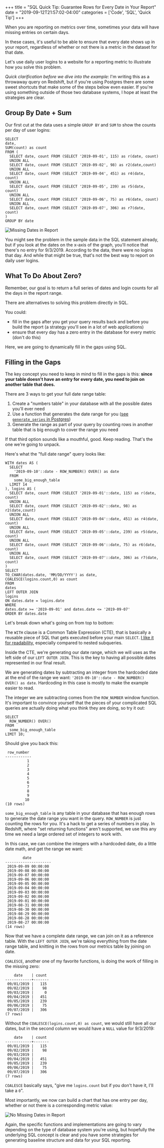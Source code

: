 +++
title = "SQL Quick Tip: Guarantee Rows for Every Date in Your Report"
date = "2019-09-12T21:57:02-04:00"
categories = ['Code', 'SQL', 'Quick Tip']
+++

When you are reporting on metrics over time, sometimes your data will have missing entries on certain days.

In these cases, it's useful to be able to ensure that every date shows up in your report, regardless of whether or not there is a metric in the dataset for that date.

Let's use daily user logins to a website for a reporting metric to illustrate how you solve this problem.

<!--more-->

_Quick clarification before we dive into the example:_ I'm writing this as a throwaway query on Redshift, but if you're using Postgres there are some sweet shortcuts that make some of the steps below even easier. If you're using something outside of those two database systems, I hope at least the strategies are clear.

## Group By Date + Sum

Our first cut at the data uses a simple `GROUP BY` and `SUM` to show the counts per day of user logins:

```
SELECT
date,
SUM(count) as count
FROM (
  SELECT date, count FROM (SELECT '2019-09-01', 115) as r(date, count)
  UNION ALL
  SELECT date, count FROM (SELECT '2019-09-02', 98) as r2(date,count)
  UNION ALL
  SELECT date, count FROM (SELECT '2019-09-04', 451) as r4(date, count)
  UNION ALL
  SELECT date, count FROM (SELECT '2019-09-05', 239) as r5(date, count)
  UNION ALL
  SELECT date, count FROM (SELECT '2019-09-06', 75) as r6(date, count)
  UNION ALL
  SELECT date, count FROM (SELECT '2019-09-07', 306) as r7(date, count)
)
GROUP BY date
```

<img src="/img/sparse_graph.png" alt="Missing Dates in Report">

You might see the problem in the sample data in the SQL statement already, but if you look at the dates on the x-axis of the graph, you'll notice that there's no entry for 9/3/2019. According to the data, there were no logins that day. And while that might be true, that's not the best way to report on daily user logins.

## What To Do About Zero?

Remember, our goal is to return a full series of dates and login counts for all the days in the report range.

There are alternatives to solving this problem directly in SQL.

You could:

- fill in the gaps after you get your query results back and before you build the report (a strategy you'll see in a lot of web applications)
- ensure that every day has a zero entry in the database for every metric (don't do this)

Here, we are going to dynamically fill in the gaps using SQL.

## Filling in the Gaps

The key concept you need to keep in mind to fill in the gaps is this: **since your table doesn't have an entry for every date, you need to join on another table that does.**

There are 3 ways to get your full date range table:

1. Create a "numbers table" in your database with all the possible dates you'll ever need
2. Use a function that generates the date range for you ([see `generate_series` in Postgres](https://www.postgresql.org/docs/9.1/functions-srf.html))
3. Generate the range as part of your query by counting rows in another table that is big enough to cover the range you need

If that third option sounds like a mouthful, good. Keep reading. That's the one we're going to unpack.

Here's what the "full date range" query looks like:

```
WITH dates AS (
  SELECT
    '2019-09-10'::date - ROW_NUMBER() OVER() as date
  FROM
    some_big_enough_table
  LIMIT 14
), logins AS (
  SELECT date, count FROM (SELECT '2019-09-01'::date, 115) as r(date, count)
  UNION ALL
  SELECT date, count FROM (SELECT '2019-09-02'::date, 98) as r2(date,count)
  UNION ALL
  SELECT date, count FROM (SELECT '2019-09-04'::date, 451) as r4(date, count)
  UNION ALL
  SELECT date, count FROM (SELECT '2019-09-05'::date, 239) as r5(date, count)
  UNION ALL
  SELECT date, count FROM (SELECT '2019-09-06'::date, 75) as r6(date, count)
  UNION ALL
  SELECT date, count FROM (SELECT '2019-09-07'::date, 306) as r7(date, count)
)
SELECT
TO_CHAR(dates.date, 'MM/DD/YYYY') as date,
COALESCE(logins.count,0) as count
FROM
dates
LEFT OUTER JOIN
logins
ON dates.date = logins.date
WHERE
dates.date >= '2019-09-01' and dates.date <= '2019-09-07'
ORDER BY dates.date
```

Let's break down what's going on from top to bottom:

The `WITH` clause is a Common Table Expression (CTE), that is basically a reusable piece of SQL that gets executed before your main `SELECT`. [I like it for readability]((/2018/02/06/3-ways-to-level-up-your-sql-as-a-software-engineer/)), especially compared to nested subqueries.

Inside the CTE, we're generating our date range, which we will uses as the left side of our `LEFT OUTER JOIN`. This is the key to having all possible dates represented in our final result.

We are generating dates by subtracting an integer from the hardcoded date at the end of the range we want: `'2019-09-10'::date - ROW_NUMBER() OVER() as date`. Hardcoding in this case is mostly to make the example easier to read.

The integer we are subtracting comes from the `ROW_NUMBER` window function. It's important to convince yourself that the pieces of your complicated SQL queries are actually doing what you think they are doing, so try it out:

```
SELECT
  ROW_NUMBER() OVER()
FROM 
  some_big_enough_table
LIMIT 10;

```

Should give you back this:

```
 row_number 
------------
          1
          2
          3
          4
          5
          6
          7
          8
          9
         10
(10 rows)
```

`some_big_enough_table` is any table in your database that has enough rows to generate the date range you want in the query. `ROW_NUMBER` is just counting the rows for you. It's a hack to get a series of numbers in play. In Redshift, where "set returning functions" aren't supported, we use this any time we need a large ordered set of integers to work with.

In this case, we can combine the integers with a hardcoded date, do a little date math, and get the range we want:

```
        date         
---------------------
 2019-09-09 00:00:00
 2019-09-08 00:00:00
 2019-09-07 00:00:00
 2019-09-06 00:00:00
 2019-09-05 00:00:00
 2019-09-04 00:00:00
 2019-09-03 00:00:00
 2019-09-02 00:00:00
 2019-09-01 00:00:00
 2019-08-31 00:00:00
 2019-08-30 00:00:00
 2019-08-29 00:00:00
 2019-08-28 00:00:00
 2019-08-27 00:00:00
(14 rows)
```

Now that we have a complete date range, we can join on it as a reference table. With the `LEFT OUTER JOIN`, we're taking everything from the date range table, and knitting in the rows from our metrics table by joining on date.

`COALESCE`, another one of my favorite functions, is doing the work of filling in the missing zero:

```
    date    | count 
------------+-------
 09/01/2019 |   115
 09/02/2019 |    98
 09/03/2019 |     0
 09/04/2019 |   451
 09/05/2019 |   239
 09/06/2019 |    75
 09/07/2019 |   306
(7 rows)
```

Without the `COALESCE(logins.count,0) as count`, we would still have all our dates, but in the second column we would have a `NULL` value for 9/3/2019:

```
    date    | count 
------------+-------
 09/01/2019 |   115
 09/02/2019 |    98
 09/03/2019 |      
 09/04/2019 |   451
 09/05/2019 |   239
 09/06/2019 |    75
 09/07/2019 |   306
(7 rows)
```

`COALESCE` basically says, "give me `logins.count` but if you don't have it, I'll take a `0`".

Most importantly, we now can build a chart that has one entry per day, whether or not there is a corresponding metric value:

<img src="/img/full_graph.png" alt="No Missing Dates in Report">
  
Again, the specific functions and implementations are going to vary depending on the type of database system you're using, but hopefully the underlying SQL concept is clear and you have some strategies for generating baseline structure and data for your SQL reporting.
